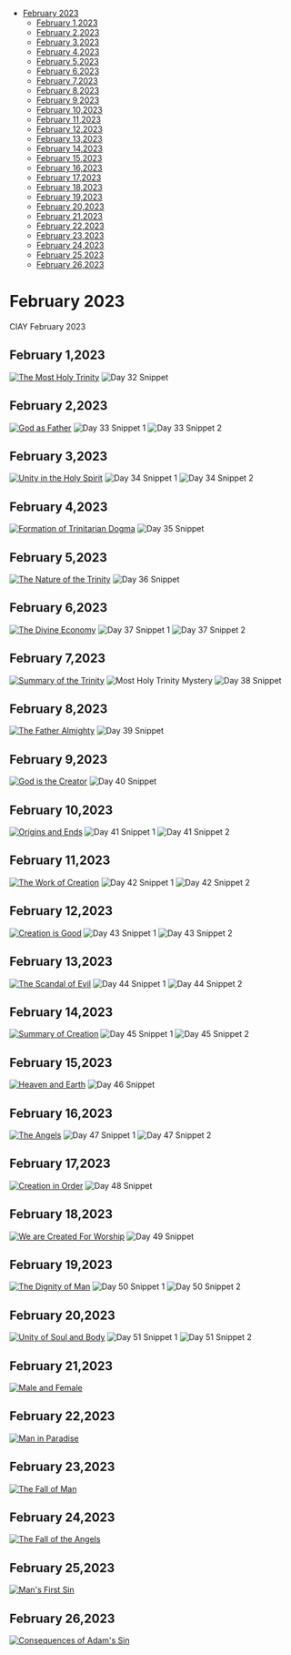 <!-- toc -->

- [February 2023](#february-2023)
  * [February 1,2023](#february-12023)
  * [February 2,2023](#february-22023)
  * [February 3,2023](#february-32023)
  * [February 4,2023](#february-42023)
  * [February 5,2023](#february-52023)
  * [February 6,2023](#february-62023)
  * [February 7,2023](#february-72023)
  * [February 8,2023](#february-82023)
  * [February 9,2023](#february-92023)
  * [February 10,2023](#february-102023)
  * [February 11,2023](#february-112023)
  * [February 12,2023](#february-122023)
  * [February 13,2023](#february-132023)
  * [February 14,2023](#february-142023)
  * [February 15,2023](#february-152023)
  * [February 16,2023](#february-162023)
  * [February 17,2023](#february-172023)
  * [February 18,2023](#february-182023)
  * [February 19,2023](#february-192023)
  * [February 20,2023](#february-202023)
  * [February 21,2023](#february-212023)
  * [February 22,2023](#february-222023)
  * [February 23,2023](#february-232023)
  * [February 24,2023](#february-242023)
  * [February 25,2023](#february-252023)
  * [February 26,2023](#february-262023)

<!-- tocstop -->

# February 2023 #
CIAY February 2023

## February 1,2023 ##

[![The Most Holy Trinity](https://raw.githubusercontent.com/fernal73/CIAY/main/February/jpgs/Day032.jpg)](https://youtu.be/dd0QXMRz0yE "The Most Holy Trinity")
![Day 32 Snippet ](https://raw.githubusercontent.com/fernal73/CIAY/main/February/jpgs/Day32Snippet.jpg)

## February 2,2023 ##

[![God as Father](https://raw.githubusercontent.com/fernal73/CIAY/main/February/jpgs/Day033.jpg)](https://youtu.be/OTszf9eOiHY "God as Father")
![Day 33 Snippet 1](https://raw.githubusercontent.com/fernal73/CIAY/main/February/jpgs/Day33Snippet1.jpg)
![Day 33 Snippet 2](https://raw.githubusercontent.com/fernal73/CIAY/main/February/jpgs/Day33Snippet2.jpg)

## February 3,2023 ##

[![Unity in the Holy Spirit](https://raw.githubusercontent.com/fernal73/CIAY/main/February/jpgs/Day034.jpg)](https://youtu.be/JpWe10yGaLs "Unity in the Holy Spirit")
![Day 34 Snippet 1](https://raw.githubusercontent.com/fernal73/CIAY/main/February/jpgs/Day34Snippet1.jpg)
![Day 34 Snippet 2](https://raw.githubusercontent.com/fernal73/CIAY/main/February/jpgs/Day34Snippet2.jpg)

## February 4,2023 ##

[![Formation of Trinitarian Dogma](https://raw.githubusercontent.com/fernal73/CIAY/main/February/jpgs/Day035.jpg)](https://youtu.be/xFB_76gATvc "Formation of Trinitarian Dogma")
![Day 35 Snippet ](https://raw.githubusercontent.com/fernal73/CIAY/main/February/jpgs/Day35Snippet.jpg)

## February 5,2023 ##

[![The Nature of the Trinity](https://raw.githubusercontent.com/fernal73/CIAY/main/February/jpgs/Day036.jpg)](https://youtu.be/BPR1mWKLkig "The Nature of the Trinity")
![Day 36 Snippet ](https://raw.githubusercontent.com/fernal73/CIAY/main/February/jpgs/Day36Snippet.jpg)

## February 6,2023 ##

[![The Divine Economy](https://raw.githubusercontent.com/fernal73/CIAY/main/February/jpgs/Day037.jpg)](https://youtu.be/jxJnG2dekSc "The Divine Economy")
![Day 37 Snippet 1](https://raw.githubusercontent.com/fernal73/CIAY/main/February/jpgs/Day37Snippet1.jpg)
![Day 37 Snippet 2](https://raw.githubusercontent.com/fernal73/CIAY/main/February/jpgs/Day37Snippet2.jpg)

## February 7,2023 ##

[![Summary of the Trinity](https://raw.githubusercontent.com/fernal73/CIAY/main/February/jpgs/Day038.jpg)](https://youtu.be/U6etZyhOZZc "Summary of the Trinity")
![Most Holy Trinity Mystery](https://github.com/fernal73/CIAY/blob/main/February/jpgs/HolyTrinityMystery.jpg?raw=true)
![Day 38 Snippet ](https://raw.githubusercontent.com/fernal73/CIAY/main/February/jpgs/Day38Snippet.jpg)

## February 8,2023 ##

[![The Father Almighty](https://raw.githubusercontent.com/fernal73/CIAY/main/February/jpgs/Day039.jpg)](https://youtu.be/n6MMrpNdEd4 "The Father Almighty")
![Day 39 Snippet ](https://raw.githubusercontent.com/fernal73/CIAY/main/February/jpgs/Day39Snippet.jpg)

## February 9,2023 ##

[![God is the Creator](https://raw.githubusercontent.com/fernal73/CIAY/main/February/jpgs/Day040.jpg)](https://youtu.be/yC98tBMZNT0 "God is the Creator")
![Day 40 Snippet ](https://raw.githubusercontent.com/fernal73/CIAY/main/February/jpgs/Day40Snippet.jpg)

## February 10,2023 ##

[![Origins and Ends](https://raw.githubusercontent.com/fernal73/CIAY/main/February/jpgs/Day041.jpg)](https://youtu.be/JSnQzyy5I1g "Origins and Ends")
![Day 41 Snippet 1](https://raw.githubusercontent.com/fernal73/CIAY/main/February/jpgs/Day41Snippet1.jpg)
![Day 41 Snippet 2](https://raw.githubusercontent.com/fernal73/CIAY/main/February/jpgs/Day41Snippet2.jpg)

## February 11,2023 ##

[![The Work of Creation](https://raw.githubusercontent.com/fernal73/CIAY/main/February/jpgs/Day042.jpg)](https://youtu.be/9MZ7LQkw23A "The Work of Creation")
![Day 42 Snippet 1](https://raw.githubusercontent.com/fernal73/CIAY/main/February/jpgs/Day42Snippet1.jpg)
![Day 42 Snippet 2](https://raw.githubusercontent.com/fernal73/CIAY/main/February/jpgs/Day42Snippet2.jpg)

## February 12,2023 ##

[![Creation is Good](https://raw.githubusercontent.com/fernal73/CIAY/main/February/jpgs/Day043.jpg)](https://youtu.be/SovrS4XWQS8 "Creation is Good")
![Day 43 Snippet 1](https://raw.githubusercontent.com/fernal73/CIAY/main/February/jpgs/Day43Snippet1.jpg)
![Day 43 Snippet 2](https://raw.githubusercontent.com/fernal73/CIAY/main/February/jpgs/Day43Snippet2.jpg)

## February 13,2023 ##

[![The Scandal of Evil](https://raw.githubusercontent.com/fernal73/CIAY/main/February/jpgs/Day044.jpg)](https://youtu.be/Ha3Hsi15CQs "The Scandal of Evil")
![Day 44 Snippet 1](https://raw.githubusercontent.com/fernal73/CIAY/main/February/jpgs/Day44Snippet1.jpg)
![Day 44 Snippet 2](https://raw.githubusercontent.com/fernal73/CIAY/main/February/jpgs/Day44Snippet2.jpg)

## February 14,2023 ##

[![Summary of Creation](https://raw.githubusercontent.com/fernal73/CIAY/main/February/jpgs/Day045.jpg)](https://youtu.be/fhmTjb25K-U "Summary of Creation")
![Day 45 Snippet 1](https://raw.githubusercontent.com/fernal73/CIAY/main/February/jpgs/Day45Snippet1.jpg)
![Day 45 Snippet 2](https://raw.githubusercontent.com/fernal73/CIAY/main/February/jpgs/Day45Snippet2.jpg)

## February 15,2023 ##

[![Heaven and Earth](https://raw.githubusercontent.com/fernal73/CIAY/main/February/jpgs/Day046.jpg)](https://youtu.be/-i09ICCOSuo "Heaven and Earth")
![Day 46 Snippet ](https://raw.githubusercontent.com/fernal73/CIAY/main/February/jpgs/Day46Snippet.jpg)

## February 16,2023 ##

[![The Angels](https://raw.githubusercontent.com/fernal73/CIAY/main/February/jpgs/Day047.jpg)](https://youtu.be/pFzMpNowGuY "The Angels")
![Day 47 Snippet 1](https://raw.githubusercontent.com/fernal73/CIAY/main/February/jpgs/Day47Snippet1.jpg)
![Day 47 Snippet 2](https://raw.githubusercontent.com/fernal73/CIAY/main/February/jpgs/Day47Snippet2.jpg)

## February 17,2023 ##

[![Creation in Order](https://raw.githubusercontent.com/fernal73/CIAY/main/February/jpgs/Day048.jpg)](https://youtu.be/TlDQZvujYa8 "Creation in Order")
![Day 48 Snippet ](https://raw.githubusercontent.com/fernal73/CIAY/main/February/jpgs/Day48Snippet.jpg)

## February 18,2023 ##

[![We are Created For Worship](https://raw.githubusercontent.com/fernal73/CIAY/main/February/jpgs/Day049.jpg)](https://youtu.be/0f7EQ1CYMyk "We are Created For Worship")
![Day 49 Snippet ](https://raw.githubusercontent.com/fernal73/CIAY/main/February/jpgs/Day49Snippet.jpg)

## February 19,2023 ##

[![The Dignity of Man](https://raw.githubusercontent.com/fernal73/CIAY/main/February/jpgs/Day050.jpg)](https://youtu.be/n-4HHoEk-1Y "The Dignity of Man")
![Day 50 Snippet 1](https://raw.githubusercontent.com/fernal73/CIAY/main/February/jpgs/Day50Snippet1.jpg)
![Day 50 Snippet 2](https://raw.githubusercontent.com/fernal73/CIAY/main/February/jpgs/Day50Snippet2.jpg)

## February 20,2023 ##

[![Unity of Soul and Body](https://raw.githubusercontent.com/fernal73/CIAY/main/February/jpgs/Day051.jpg)](https://youtu.be/eHpnUQQ_iho "Unity of Soul and Body")
![Day 51 Snippet 1](https://raw.githubusercontent.com/fernal73/CIAY/main/February/jpgs/Day51Snippet1.jpg)
![Day 51 Snippet 2](https://raw.githubusercontent.com/fernal73/CIAY/main/February/jpgs/Day51Snippet2.jpg)

## February 21,2023 ##

[![Male and Female](https://raw.githubusercontent.com/fernal73/CIAY/main/February/jpgs/Day052.jpg)](https://youtu.be/Z88ScI7-Cvk "Male and Female")

## February 22,2023 ##

[![Man in Paradise](https://raw.githubusercontent.com/fernal73/CIAY/main/February/jpgs/Day053.jpg)](https://youtu.be/Wc0WVznL-g0 "Man in Paradise")

## February 23,2023 ##

[![The Fall of Man](https://raw.githubusercontent.com/fernal73/CIAY/main/February/jpgs/Day054.jpg)](https://youtu.be/QTLB7I8HpTQ "The Fall of Man")

## February 24,2023 ##

[![The Fall of the Angels](https://raw.githubusercontent.com/fernal73/CIAY/main/February/jpgs/Day055.jpg)](https://youtu.be/QiJL024zpmc "The Fall of the Angels")

## February 25,2023 ##

[![Man's First Sin](https://raw.githubusercontent.com/fernal73/CIAY/main/February/jpgs/Day056.jpg)](https://youtu.be/Berbij6n1Sk "Man's First Sin")

## February 26,2023 ##

[![Consequences of Adam's Sin](https://raw.githubusercontent.com/fernal73/CIAY/main/February/jpgs/Day057.jpg)](https://youtu.be/OFgeo4SZ5Iw "Consequences of Adam's Sin")
